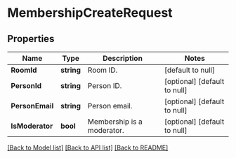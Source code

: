 # MembershipCreateRequest

## Properties
Name | Type | Description | Notes
------------ | ------------- | ------------- | -------------
**RoomId** | **string** | Room ID. | [default to null]
**PersonId** | **string** | Person ID. | [optional] [default to null]
**PersonEmail** | **string** | Person email. | [optional] [default to null]
**IsModerator** | **bool** | Membership is a moderator. | [optional] [default to null]

[[Back to Model list]](../README.md#documentation-for-models) [[Back to API list]](../README.md#documentation-for-api-endpoints) [[Back to README]](../README.md)


